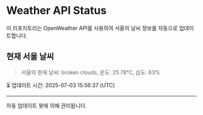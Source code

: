 
# Weather API Status

이 리포지토리는 OpenWeather API를 사용하여 서울의 날씨 정보를 자동으로 업데이트합니다.

## 현재 서울 날씨
> 서울의 현재 날씨: broken clouds, 온도: 25.78°C, 습도: 83%

⏳ 업데이트 시간: 2025-07-03 15:56:37 (UTC)

---
자동 업데이트 봇에 의해 관리됩니다.
